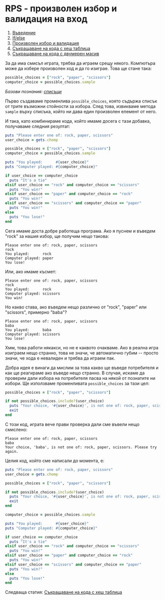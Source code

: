 # RPS - произволен избор и валидация на вход

1. [Въведение](01_rps_intro.md)
1. [If/else](02_rps_if_else.md)
1. [Произволен избор и валидация](03_rps_random_choice_and_validation.md)
1. [Съкращаване на кода с хеш таблица](04_rps_hash.md)
1. [Съкращаване на кода с двумерен масив](05_rps_table.md)

За да има смисъл играта, трябва да играем срещу някого. Компютъра може да избере произволен ход и да го изиграе. Това ще стане така:

``` ruby
possible_choices = ["rock", "paper", "scissors"]
computer_choice = possible_choices.sample
```

*Базови познания: [списъци](lists.md)*

Първо създаваме променлива `possible_choices`, която съдържа списък от трите възможни стойности за избора. След това, извикваме метода `sample` върху списъка, който ни дава един произволен елемент от него.

И така, като комбинираме кода, който имаме досега с тази добавка, получаваме следния резултат:

``` ruby
puts "Please enter one of: rock, paper, scissors"
user_choice = gets.chomp

possible_choices = ["rock", "paper", "scissors"]
computer_choice = possible_choices.sample

puts "You played:      #{user_choice}"
puts "Computer played: #{computer_choice}"

if user_choice == computer_choice
  puts "It's a tie"
elsif user_choice == "rock" and computer_choice == "scissors"
  puts "You win!"
elsif user_choice == "paper" and computer_choice == "rock"
  puts "You win!"
elsif user_choice == "scissors" and computer_choice == "paper"
  puts "You win!"
else
  puts "You lose!"
end
```

Сега имаме доста добре работеща програма. Ако я пуснем и въведем "rock" за нашия избор, ще получим нещо такова:

```
Please enter one of: rock, paper, scissors
rock
You played:      rock
Computer played: paper
You lose!
```

Или, ако имаме късмет:

```
Please enter one of: rock, paper, scissors
rock
You played:      rock
Computer played: scissors
You win!
```

Но какво става, ако въведем нещо различно от "rock", "paper" или "scissors", примерно "baba"?

```
Please enter one of: rock, paper, scissors
baba
You played:      baba
Computer played: scissors
You lose!
```

Хмм, това работи някакси, но не е каквото очакваме. Ако в реална игра изиграем нещо странно, това не значи, че автоматично губим -- просто значи, че хода е невалиден и трябва да играем пак.

Добра идея е винаги да мислим за това какво ще въведе потребителя и как ще реагираме ако въведе нещо странно. В случая, искаме да проверим дали избора на потребителя пасва на някой от познатите ни избори. Ще използваме променливата `possible_choices` за тази цел:

``` ruby
possible_choices = ["rock", "paper", "scissors"]

if not possible_choices.include?(user_choice)
  puts "Your choice, '#{user_choice}', is not one of: rock, paper, scissors. Please try again."
  exit
end
```

С този код, играта вече прави проверка дали сме въвели нещо смислено:

```
Please enter one of: rock, paper, scissors
baba
Your choice, 'baba', is not one of: rock, paper, scissors. Please try again.
```

Целия код, който сме написали до момента, е:

``` ruby
puts "Please enter one of: rock, paper, scissors"
user_choice = gets.chomp

possible_choices = ["rock", "paper", "scissors"]

if not possible_choices.include?(user_choice)
  puts "Your choice, '#{user_choice}', is not one of: rock, paper, scissors. Please try again."
  exit
end

computer_choice = possible_choices.sample

puts "You played:      #{user_choice}"
puts "Computer played: #{computer_choice}"

if user_choice == computer_choice
  puts "It's a tie"
elsif user_choice == "rock" and computer_choice == "scissors"
  puts "You win!"
elsif user_choice == "paper" and computer_choice == "rock"
  puts "You win!"
elsif user_choice == "scissors" and computer_choice == "paper"
  puts "You win!"
else
  puts "You lose!"
end
```

Следваща статия: [Съкращаване на кода с хеш таблица](04_rps_hash.md)
